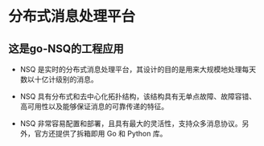 
# 分布式消息处理平台

## 这是**go-NSQ**的工程应用

- NSQ 是实时的分布式消息处理平台，其设计的目的是用来大规模地处理每天数以十亿计级别的消息。

- NSQ 具有分布式和去中心化拓扑结构，该结构具有无单点故障、故障容错、高可用性以及能够保证消息的可靠传递的特征。

- NSQ 非常容易配置和部署，且具有最大的灵活性，支持众多消息协议。另外，官方还提供了拆箱即用 Go 和 Python 库。
